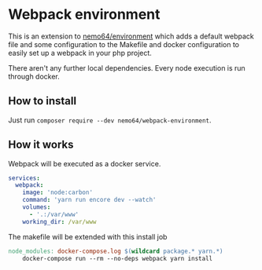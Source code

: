 # Webpack environment

This is an extension to [nemo64/environment] which adds a default webpack file and some configuration to the Makefile and docker configuration to easily set up a webpack in your php project.

There aren't any further local dependencies. Every node execution is run through docker.

## How to install

Just run `composer require --dev nemo64/webpack-environment`.

## How it works

Webpack will be executed as a docker service.

```YAML
services:
  webpack:
    image: 'node:carbon'
    command: 'yarn run encore dev --watch'
    volumes:
      - '.:/var/www'
    working_dir: /var/www
```

The makefile will be extended with this install job

```Makefile
node_modules: docker-compose.log $(wildcard package.* yarn.*)
	docker-compose run --rm --no-deps webpack yarn install
```

[nemo64/environment]: https://github.com/Nemo64/environment